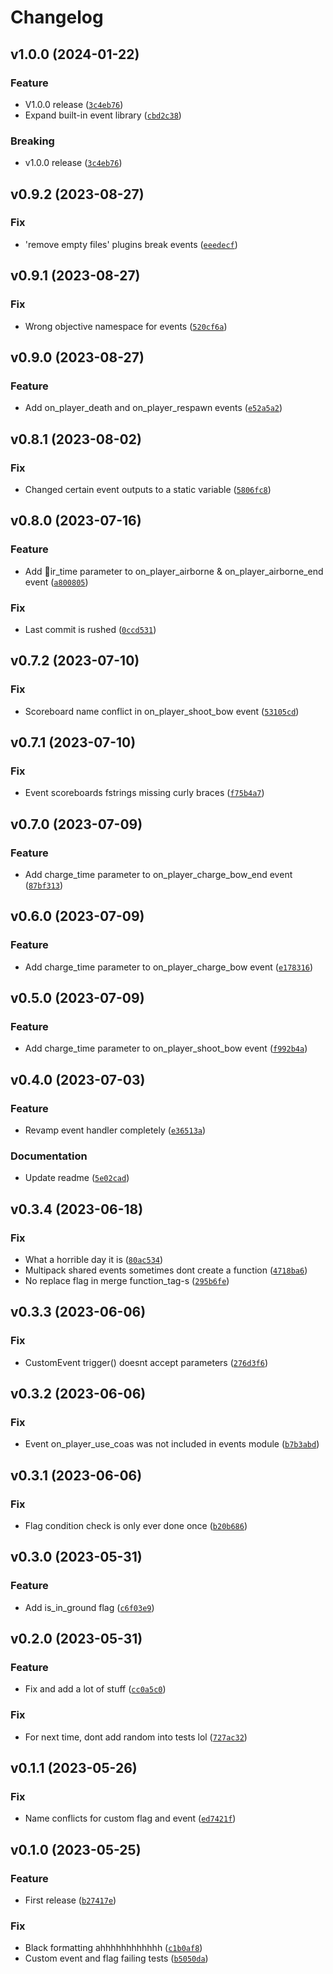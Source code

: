 # Changelog

<!--next-version-placeholder-->

## v1.0.0 (2024-01-22)

### Feature

* V1.0.0 release ([`3c4eb76`](https://github.com/reapermc/crankshaft/commit/3c4eb7643a5e7766a5166344f2be878b9d63f6c5))
* Expand built-in event library ([`cbd2c38`](https://github.com/reapermc/crankshaft/commit/cbd2c38ee48bac9a5ad77122134530c6e524c3d8))

### Breaking

* v1.0.0 release ([`3c4eb76`](https://github.com/reapermc/crankshaft/commit/3c4eb7643a5e7766a5166344f2be878b9d63f6c5))

## v0.9.2 (2023-08-27)

### Fix

* 'remove empty files' plugins break events ([`eeedecf`](https://github.com/reapermc/crankshaft/commit/eeedecf61f0a600508efef9eeee3e1d40d09ae48))

## v0.9.1 (2023-08-27)

### Fix

* Wrong objective namespace for events ([`520cf6a`](https://github.com/reapermc/crankshaft/commit/520cf6a6c0e98f0b4b06d3cd9aa72c17227a480a))

## v0.9.0 (2023-08-27)

### Feature

* Add on_player_death and on_player_respawn events ([`e52a5a2`](https://github.com/reapermc/crankshaft/commit/e52a5a27c7e9bdc7b1a13763210421ac461f9f73))

## v0.8.1 (2023-08-02)

### Fix

* Changed certain event outputs to a static variable ([`5806fc8`](https://github.com/reapermc/crankshaft/commit/5806fc88d4f5a3dbdeed83f1d30b33fb5a31179e))

## v0.8.0 (2023-07-16)
### Feature

* Add ir_time parameter to on_player_airborne & on_player_airborne_end event ([`a800805`](https://github.com/reapermc/crankshaft/commit/a800805d10dc62dc1eec556e10f036840f0a9e8c))

### Fix

* Last commit is rushed ([`0ccd531`](https://github.com/reapermc/crankshaft/commit/0ccd531528d89071a743fa583f042428565aac2e))

## v0.7.2 (2023-07-10)
### Fix

* Scoreboard name conflict in on_player_shoot_bow event ([`53105cd`](https://github.com/reapermc/crankshaft/commit/53105cd35b8106ca755048704a6e210325ac7a22))

## v0.7.1 (2023-07-10)
### Fix

* Event scoreboards fstrings missing curly braces ([`f75b4a7`](https://github.com/reapermc/crankshaft/commit/f75b4a7f47691e1ac27b2b80868fa5267acb4a8e))

## v0.7.0 (2023-07-09)
### Feature

* Add charge_time parameter to on_player_charge_bow_end event ([`87bf313`](https://github.com/reapermc/crankshaft/commit/87bf3133d7fa1ee18da199d4fa893751045c8f4e))

## v0.6.0 (2023-07-09)
### Feature

* Add charge_time parameter to on_player_charge_bow event ([`e178316`](https://github.com/reapermc/crankshaft/commit/e1783161b7ad41cc0279e0737cbb24af262fa0bd))

## v0.5.0 (2023-07-09)
### Feature

* Add charge_time parameter to on_player_shoot_bow event ([`f992b4a`](https://github.com/reapermc/crankshaft/commit/f992b4aa176ae821ef744d763c4b03bf4aefa8f7))

## v0.4.0 (2023-07-03)
### Feature

* Revamp event handler completely ([`e36513a`](https://github.com/reapermc/crankshaft/commit/e36513af1487325f07b518464036d89465bd3031))

### Documentation

* Update readme ([`5e02cad`](https://github.com/reapermc/crankshaft/commit/5e02cad91e599b855d0ef922a7a476ca8d9e68cb))

## v0.3.4 (2023-06-18)
### Fix

* What a horrible day it is ([`80ac534`](https://github.com/reapermc/crankshaft/commit/80ac5340e0aee0951676126235249fb8a41571e8))
* Multipack shared events sometimes dont create a function ([`4718ba6`](https://github.com/reapermc/crankshaft/commit/4718ba6b4b8eed8038712f1e0e3cf0031ba599a5))
* No replace flag in merge function_tag-s ([`295b6fe`](https://github.com/reapermc/crankshaft/commit/295b6fea9b3bf21890147892f7e205e9d5685a22))

## v0.3.3 (2023-06-06)
### Fix

* CustomEvent trigger() doesnt accept parameters ([`276d3f6`](https://github.com/reapermc/crankshaft/commit/276d3f6acebad767f166d91660db913b3b2bab96))

## v0.3.2 (2023-06-06)
### Fix

* Event on_player_use_coas was not included in events module ([`b7b3abd`](https://github.com/reapermc/crankshaft/commit/b7b3abd15daf5a96203f61f401628f7be9ed385c))

## v0.3.1 (2023-06-06)
### Fix

* Flag condition check is only ever done once ([`b20b686`](https://github.com/reapermc/crankshaft/commit/b20b686117099584f04eb0861f54cfd1b24abe2a))

## v0.3.0 (2023-05-31)
### Feature

* Add is_in_ground flag ([`c6f03e9`](https://github.com/reapermc/crankshaft/commit/c6f03e96530df1e250709de791f88c7a7fff0236))

## v0.2.0 (2023-05-31)
### Feature

* Fix and add a lot of stuff ([`cc0a5c0`](https://github.com/reapermc/crankshaft/commit/cc0a5c0beb1a8f89ef8ceafd74db79b44fd838f3))

### Fix

* For next time, dont add random into tests lol ([`727ac32`](https://github.com/reapermc/crankshaft/commit/727ac324859a478ebeb1592f7f573fe33f053bd3))

## v0.1.1 (2023-05-26)
### Fix
* Name conflicts for custom flag and event ([`ed7421f`](https://github.com/reapermc/crankshaft/commit/ed7421f1d5e00364be0b0c177ba86ff421b74796))

## v0.1.0 (2023-05-25)
### Feature
* First release ([`b27417e`](https://github.com/reapermc/crankshaft/commit/b27417eb5b63e08a0e77b7c7d6e7fbd5146eb194))

### Fix
* Black formatting ahhhhhhhhhhhh ([`c1b0af8`](https://github.com/reapermc/crankshaft/commit/c1b0af8a7140d71fa1151f944f778d59d9819d7f))
* Custom event and flag failing tests ([`b5050da`](https://github.com/reapermc/crankshaft/commit/b5050da01ece8c392a2ca1e1451a9461d2cb1899))
